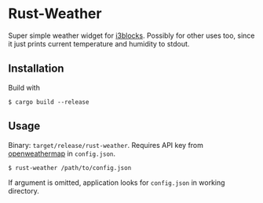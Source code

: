 # Rust-Weather

Super simple weather widget for [i3blocks](https://github.com/vivien/i3blocks). Possibly for other uses too, since it just prints current temperature and humidity to stdout.

## Installation

Build with

```
$ cargo build --release
```

## Usage

Binary: `target/release/rust-weather`. Requires API key from [openweathermap](https://openweathermap.org/) in `config.json`.

```
$ rust-weather /path/to/config.json
```

If argument is omitted, application looks for `config.json` in working directory.

